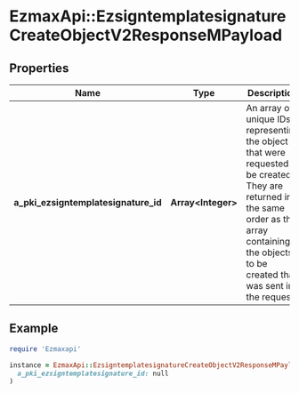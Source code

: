 # EzmaxApi::EzsigntemplatesignatureCreateObjectV2ResponseMPayload

## Properties

| Name | Type | Description | Notes |
| ---- | ---- | ----------- | ----- |
| **a_pki_ezsigntemplatesignature_id** | **Array&lt;Integer&gt;** | An array of unique IDs representing the object that were requested to be created.  They are returned in the same order as the array containing the objects to be created that was sent in the request. |  |

## Example

```ruby
require 'Ezmaxapi'

instance = EzmaxApi::EzsigntemplatesignatureCreateObjectV2ResponseMPayload.new(
  a_pki_ezsigntemplatesignature_id: null
)
```

